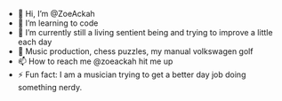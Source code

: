 - 👋 Hi, I’m @ZoeAckah
- 👀 I’m learning to code
- 🌱 I’m currently still a living sentient being and trying to improve a little each day
- 💞️ Music production, chess puzzles, my manual volkswagen golf
- 📫 How to reach me @zoeackah hit me up
- ⚡ Fun fact: I am a musician trying to get a better day job doing something nerdy. 
<!---
ZoeAckah/ZoeAckah is a ✨ special ✨ repository because its `README.md` (this file) appears on your GitHub profile.
You can click the Preview link to take a look at your changes.
--->
